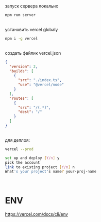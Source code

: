 <br>
запуск сервера локально

```bash
npm run server
```

<br>
установить vercel globaly

```bash
npm i -g vercel
```

<br>
создать файлик vercel.json

```json
{
  "version": 2,
  "builds": [
    {
      "src": "./index.ts",
      "use": "@vercel/node"
    }
  ],
  "routes": [
    {
      "src": "/(.*)",
      "dest": "/"
    }
  ]
}
```

<br>
для деплоя:

```bash
vercel --prod

set up and deploy [Y/n] y
pick the account
link to existing project [Y/n] n
What's your project's name? your-proj-name
```

<br>

# ENV

https://vercel.com/docs/cli/env

